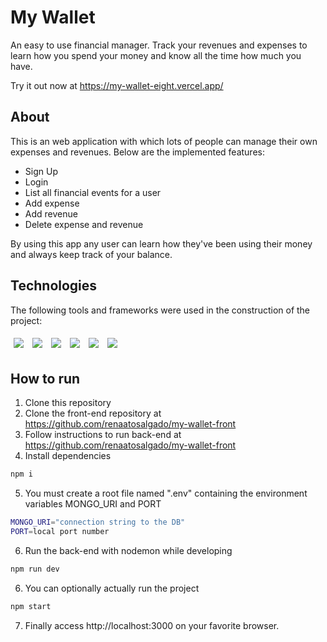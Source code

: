 # My Wallet

An easy to use financial manager. Track your revenues and expenses to learn how you spend your money and know all the time how much you have.

Try it out now at https://my-wallet-eight.vercel.app/

## About

This is an web application with which lots of people can manage their own expenses and revenues. Below are the implemented features:

- Sign Up
- Login
- List all financial events for a user
- Add expense
- Add revenue
- Delete expense and revenue

By using this app any user can learn how they've been using their money and always keep track of your balance.

## Technologies
The following tools and frameworks were used in the construction of the project:<br>
<p>
  <img style='margin: 5px;' src='https://img.shields.io/badge/dayjs%20-%2320232a.svg?&style=for-the-badge&color=orange'>
  <img style='margin: 5px;' src='https://img.shields.io/badge/bcrypt%20-%2320232a.svg?&style=for-the-badge&color=green'>
  <img style='margin: 5px;' src='https://img.shields.io/badge/express%20-%2320232a.svg?&style=for-the-badge&color=critical'>
  <img style='margin: 5px;' src='https://img.shields.io/badge/joi%20-%2320232a.svg?&style=for-the-badge&color=ff69b4'>
  <img style='margin: 5px;' src='https://img.shields.io/badge/mongoDB%20-%2320232a.svg?&style=for-the-badge&color=success'>
  <img style='margin: 5px;' src='https://img.shields.io/badge/uuid%20-%2320232a.svg?&style=for-the-badge&color=blue'>
</p>

## How to run

1. Clone this repository
2. Clone the front-end repository at https://github.com/renaatosalgado/my-wallet-front
3. Follow instructions to run back-end at https://github.com/renaatosalgado/my-wallet-front
4. Install dependencies
```bash
npm i
```
5. You must create a root file named ".env" containing the environment variables MONGO_URI and PORT
```bash
MONGO_URI="connection string to the DB"
PORT=local port number
```
6. Run the back-end with nodemon while developing
```bash
npm run dev
```
6. You can optionally actually run the project
```bash
npm start
```
7. Finally access http://localhost:3000 on your favorite browser.
